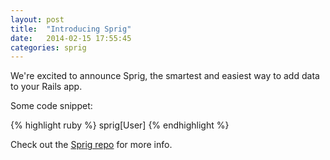 ```yaml
---
layout: post
title:  "Introducing Sprig"
date:   2014-02-15 17:55:45
categories: sprig
---
```


We're excited to announce Sprig, the smartest and easiest way to add data to your Rails app.

Some code snippet:

{% highlight ruby %}
sprig[User]
{% endhighlight %}

Check out the [Sprig repo][sprig-repo] for more info.

[sprig-repo]: https://github.com/vigetlabs/sprig
